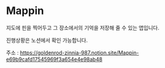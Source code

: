 # Mappin
지도에 핀을 찍어두고 그 장소에서의 기억을 저장해 줄 수 있는 앱입니다.

진행상황은 노션에서 확인 가능합니다.

주소 : https://goldenrod-zinnia-987.notion.site/Mappin-e69b9cafd17545969f3a654e4e98ab48
